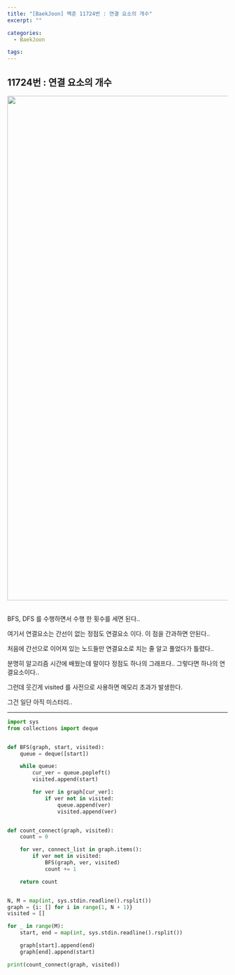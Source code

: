 ```yaml
---
title: "[BaekJoon] 백준 11724번 : 연결 요소의 개수"
excerpt: ""

categories:
  - BaekJoon

tags:
---
```


## 11724번 : 연결 요소의 개수

<center><img width="1151" alt="Connect" src="https://user-images.githubusercontent.com/54533309/93217263-c7151900-f7a3-11ea-8d14-6971df54bdef.png">
</center>




<br>

BFS, DFS 를 수행하면서 수행 한 횟수를 세면 된다..

여기서 연결요소는 간선이 없는 정점도 연결요소 이다. 이 점을 간과하면 안된다..

처음에 간선으로 이어져 있는 노드들만 연결요소로 치는 줄 알고 풀었다가 틀렸다..

분명히 알고리즘 시간에 배웠는데 말이다 정점도 하나의 그래프다.. 그렇다면 하나의 연결요소이다..

그런데 웃긴게 visited 를 사전으로 사용하면 메모리 초과가 발생한다.

그건 일단 아직 미스터리..

---

```python
import sys
from collections import deque


def BFS(graph, start, visited):
	queue = deque([start])

	while queue:
		cur_ver = queue.popleft()
		visited.append(start)

		for ver in graph[cur_ver]:
			if ver not in visited:
				queue.append(ver)
				visited.append(ver)


def count_connect(graph, visited):
	count = 0

	for ver, connect_list in graph.items():
		if ver not in visited:
			BFS(graph, ver, visited)
			count += 1

	return count


N, M = map(int, sys.stdin.readline().rsplit())
graph = {i: [] for i in range(1, N + 1)}
visited = []

for _ in range(M):
	start, end = map(int, sys.stdin.readline().rsplit())

	graph[start].append(end)
	graph[end].append(start)

print(count_connect(graph, visited))
```

